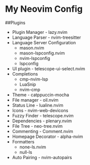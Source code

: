 # My Neovim Config
##Plugins
- Plugin Manager - lazy.nvim
- Language Parser - nvim-treesitter
- Language Server Configuration
    - mason.nvim
    - mason-lspconfig.nvim
    - nvim-lspconfig
    - lspconfig
- UI plugin - telescope-ui-select.nvim
- Completions
    - cmp-nvim-lsp
    - LuaSnip
    - nvim-cmp
- Theme - catppuccin-mocha
- File manager - oil.nvim
- Status Line - lualine.nvim
- Icons - nvim-web-devicons
- Fuzzy Finder - telescope.nvim
- Dependencies - plenary.nvim
- File Tree - neo-tree.nvim
- Commenting - Comment.nvim
- Homepage Decorator - alpha-nvim
- Formatters
    - none-ls.nvim
    - null-ls
- Auto Pairing - nvim-autopairs
